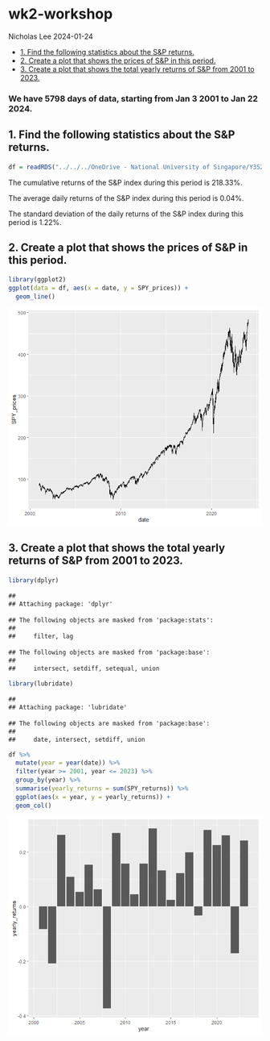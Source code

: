wk2-workshop
================
Nicholas Lee
2024-01-24

- [1. Find the following statistics about the S&P
  returns.](#1-find-the-following-statistics-about-the-sp-returns)
- [2. Create a plot that shows the prices of S&P in this
  period.](#2-create-a-plot-that-shows-the-prices-of-sp-in-this-period)
- [3. Create a plot that shows the total yearly returns of S&P from 2001
  to
  2023.](#3-create-a-plot-that-shows-the-total-yearly-returns-of-sp-from-2001-to-2023)

### We have 5798 days of data, starting from Jan 3 2001 to Jan 22 2024.

## 1. Find the following statistics about the S&P returns.

``` r
df = readRDS("../../../OneDrive - National University of Singapore/Y3S2/DSE3101/data/wk2_stocks.rds")
```

The cumulative returns of the S&P index during this period is 218.33%.

The average daily returns of the S&P index during this period is 0.04%.

The standard deviation of the daily returns of the S&P index during this
period is 1.22%.

## 2. Create a plot that shows the prices of S&P in this period.

``` r
library(ggplot2)
ggplot(data = df, aes(x = date, y = SPY_prices)) +
  geom_line()
```

![](wk2-workshop_files/figure-gfm/unnamed-chunk-2-1.png)<!-- -->

## 3. Create a plot that shows the total yearly returns of S&P from 2001 to 2023.

``` r
library(dplyr)
```

    ## 
    ## Attaching package: 'dplyr'

    ## The following objects are masked from 'package:stats':
    ## 
    ##     filter, lag

    ## The following objects are masked from 'package:base':
    ## 
    ##     intersect, setdiff, setequal, union

``` r
library(lubridate)
```

    ## 
    ## Attaching package: 'lubridate'

    ## The following objects are masked from 'package:base':
    ## 
    ##     date, intersect, setdiff, union

``` r
df %>%
  mutate(year = year(date)) %>%
  filter(year >= 2001, year <= 2023) %>%
  group_by(year) %>%
  summarise(yearly_returns = sum(SPY_returns)) %>%
  ggplot(aes(x = year, y = yearly_returns)) +
  geom_col()
```

![](wk2-workshop_files/figure-gfm/unnamed-chunk-3-1.png)<!-- -->
